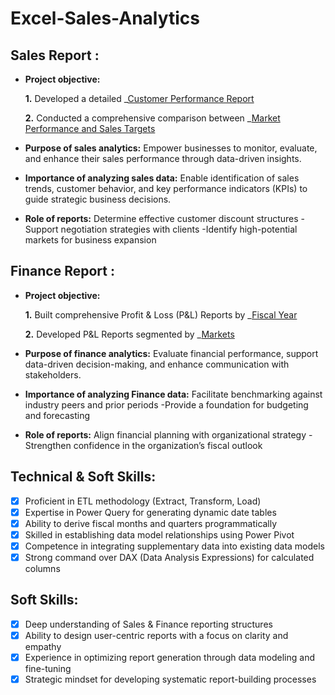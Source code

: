 # Excel-Sales-Analytics


## Sales Report :

- **Project objective:** 

    **1.** Developed a detailed _[Customer Performance Report](https://github.com/supriyajaipal/Excel-Sales-Analytics/blob/main/Customer%20Performance%20Report.pdf)

    **2.** Conducted a comprehensive comparison between _[Market Performance and Sales Targets](https://github.com/supriyajaipal/Excel-Sales-Analytics/blob/main/Market%20Performance%20vs%20Target%20Report.pdf)

- **Purpose of sales analytics:** Empower businesses to monitor, evaluate, and enhance their sales performance through data-driven insights.

- **Importance of analyzing sales data:** Enable identification of sales trends, customer behavior, and key performance indicators (KPIs) to guide strategic business decisions.


- **Role of reports:** Determine effective customer discount structures -Support negotiation strategies with clients -Identify high-potential markets for business expansion


## Finance Report :

- **Project objective:** 

    **1.** Built comprehensive Profit & Loss (P&L) Reports by _[Fiscal Year](https://github.com/supriyajaipal/Excel-Sales-Analytics/blob/main/P%26L%20Statement%20by%20Fiscal%20Year.pdf)

    **2.** Developed P&L Reports segmented by _[Markets](https://github.com/supriyajaipal/Excel-Sales-Analytics/blob/main/P%26L%20Statement%20by%20Markets.pdf)

- **Purpose of finance analytics:** Evaluate financial performance, support data-driven decision-making, and enhance communication with stakeholders.

- **Importance of analyzing Finance data:** Facilitate benchmarking against industry peers and prior periods -Provide a foundation for budgeting and forecasting

- **Role of reports:** Align financial planning with organizational strategy -Strengthen confidence in the organization’s fiscal outlook


## Technical & Soft Skills:
- [x]   Proficient in ETL methodology (Extract, Transform, Load) 
- [x]	Expertise in Power Query for generating dynamic date tables
- [x]	Ability to derive fiscal months and quarters programmatically
- [x]	Skilled in establishing data model relationships using Power Pivot
- [x]	Competence in integrating supplementary data into existing data models
- [x]	Strong command over DAX (Data Analysis Expressions) for calculated columns

## Soft Skills:
- [x]	Deep understanding of Sales & Finance reporting structures
- [x]	Ability to design user-centric reports with a focus on clarity and empathy
- [x]	Experience in optimizing report generation through data modeling and fine-tuning
- [x]	Strategic mindset for developing systematic report-building processes
